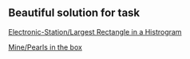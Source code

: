## Beautiful solution for task

[Electronic-Station/Largest Rectangle in a Histrogram](https://github.com/M157q/OJs/blob/master/CheckiO/Electronic%20Station/Largest%20Rectangle%20in%20a%20Histogram.py)

[Mine/Pearls in the box](https://github.com/M157q/OJs/blob/master/CheckiO/Mine/Pearls%20in%20the%20box.py)
